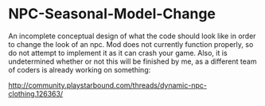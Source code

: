 # NPC-Seasonal-Model-Change
An incomplete conceptual design of what the code should look like in order to change the look of an npc. Mod does not currently function properly, so do not attempt to implement it as it can crash your game. Also, it is undetermined whether or not this will be finished by me, as a different team of coders is already working on something:

http://community.playstarbound.com/threads/dynamic-npc-clothing.126363/
